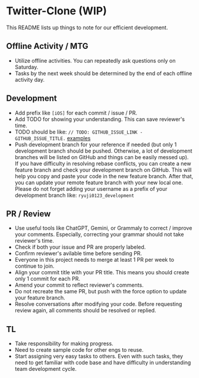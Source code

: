 # Twitter-Clone (WIP)
This README lists up things to note for our efficient development.

## Offline Activity / MTG
- Utilize offline activities. You can repeatedly ask questions only on Saturday.
- Tasks by the next week should be determined by the end of each offline activity day.

## Development
- Add prefix like `[iOS]` for each commit / issue / PR.
- Add TODO for showing your understanding. This can save reviewer's time.
- TODO should be like: `// TODO: GITHUB_ISSUE_LINK - GITHUB_ISSUE_TITLE.` [examples](https://github.com/search?q=repo%3Aokuda-seminar%2FTwitter-Clone%20TODO&type=code)
- Push development branch for your reference if needed (but only 1 development branch should be pushed. Otherwise, a lot of development branches will be listed on GitHub and things can be easily messed up). If you have difficulty in resolving rebase conflicts, you can create a new feature branch and check your development branch on GitHub. This will help you copy and paste your code in the new feature branch. After that, you can update your remote feature branch with your new local one. Please do not forget adding your username as a prefix of your development branch like: `ryuji0123_development`

## PR / Review
- Use useful tools like ChatGPT, Gemini, or Grammaly to correct / improve your comments. Especially, correcting your grammar should not take reviewer's time.
- Check if both your issue and PR are properly labeled.
- Confirm reviewer's avilable time before sending PR.
- Everyone in this project needs to merge at least 1 PR per week to continue to join.
- Align your commit title with your PR title. This means you should create only 1 commit for each PR.
- Amend your commit to reflect reviewer's comments.
- Do not recreate the same PR, but push with the force option to update your feature branch.
- Resolve conversations after modifying your code. Before requesting review again, all comments should be resolved or replied.

## TL
- Take responsibility for making progress.
- Need to create sample code for other engs to reuse.
- Start assigning very easy tasks to others. Even with such tasks, they need to get familiar with code base and have difficulty in understanding team development cycle.
